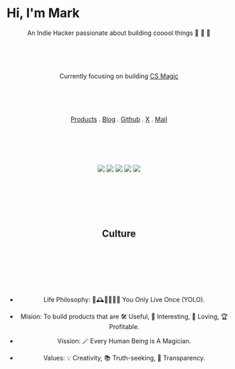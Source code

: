 # Hi, I'm Mark

<div align="center" style="display: flex; flex-direction: column; gap: 80px;">

<div>An Indie Hacker passionate about building cooool things 🚀 🚀 🚀</div>

<div>Currently focusing on building <a href="https://cs-magic.cn">CS Magic</a></div>

  <div>
    <a href="https://cs-magic.cn">Products</a> .
    <a href="https://markshawn.com">Blog</a> .
    <a href="https://github.com/markshawn2020">Github</a> .
    <a href="https://x.com/mark__2099">X</a> .
<!--     <a href="https://web.okjike.com/u/2df8ed5f-d1e4-43c2-9809-ad32058159d3">JK</a> . -->
<!--     <a href="https://okjk.co/ONe01V">JK (mobile)</a> . -->
    <a href="mailto:mark@cs-magic.com">Mail</a>
  </div>

  <div/>


<!-- [![MarkShawn's GitHub stats](https://github-readme-stats.vercel.app/api?username=markshawn2020&theme=synthwave)](https://github.com/anuraghazra/github-readme-stats)  -->

![](http://github-profile-summary-cards.vercel.app/api/cards/profile-details?username=markshawn2020&theme=buefy)
![](http://github-profile-summary-cards.vercel.app/api/cards/repos-per-language?username=markshawn2020&theme=buefy)
![](http://github-profile-summary-cards.vercel.app/api/cards/most-commit-language?username=markshawn2020&theme=buefy)
![](http://github-profile-summary-cards.vercel.app/api/cards/stats?username=markshawn2020&theme=buefy)
![](http://github-profile-summary-cards.vercel.app/api/cards/productive-time?username=markshawn2020&theme=buefy&utcOffset=8)





</div>

## Culture

- Life Philosophy: 🌈🕰️🕺💃🚀✨ You Only Live Once (YOLO).
- Mision: To build products that are 🛠️ Useful, 👀 Interesting, 💖 Loving, 🏆 Profitable.
- Vission: 🪄 Every Human Being is A Magician.
- Values: 💡 Creativity, 📚 Truth-seeking, 🔮 Transparency.


  <!-- 最好看的theme是 &theme=synthwave, 可惜下面的activity-graph不支持，为了统一，就使用 tokyonight 了 -->
<!-- <image src="https://github-readme-stats.vercel.app/api?username=markshawn2020&count_private=true&show_icons=true&theme=tokyonight" alt="MarkShawn's GitHub stats, source: https://github.com/anuraghazra/github-readme-stats" style="width: 100%; height: 220px;"> -->

<!-- <image src="http://github-readme-streak-stats.herokuapp.com?user=markshawn2020&theme=synthwave" alt="MarkShawn's GitHub Streak, source: https://git.io/streak-stats" style="width: 100%;"> -->
